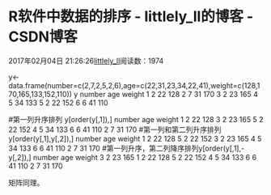 # R软件中数据的排序 - littlely_ll的博客 - CSDN博客





2017年02月04日 21:26:26[littlely_ll](https://me.csdn.net/littlely_ll)阅读数：1974








y<-data.frame(number=c(2,7,2,5,2,6),age=c(22,31,23,34,22,41),weight=c(128,170,165,133,152,110))
y
  number age weight
1      2  22    128
2      7  31    170
3      2  23    165
4      5  34    133
5      2  22    152
6      6  41    110

#第一列升序排列
y[order(y[,1]),]
  number age weight
1      2  22    128
3      2  23    165
5      2  22    152
4      5  34    133
6      6  41    110
2      7  31    170
#第一列和第二列升序排列y[order(y[,1],y[,2]),]
  number age weight
1      2  22    128
5      2  22    152
3      2  23    165
4      5  34    133
6      6  41    110
2      7  31    170
#第一列升序，第二列降序排列y[order(y[,1],-y[,2]),]
  number age weight
3      2  23    165
1      2  22    128
5      2  22    152
4      5  34    133
6      6  41    110
2      7  31    170

矩阵同理。




